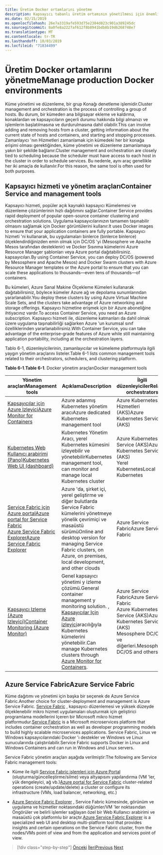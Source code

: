 ```yaml
---
title: Üretim Docker ortamlarını yönetme
description: Kapsayıcı tabanlı üretim ortamının yönetilmesi için önemli noktaları öğrenin.
ms.date: 02/15/2019
ms.openlocfilehash: 26e7a3319afe593d75e2384d023c901a389245dc
ms.sourcegitcommit: 8a0fe8a2227af612f8b8941bdb8b19d6268748e7
ms.translationtype: MT
ms.contentlocale: tr-TR
ms.lasthandoff: 10/03/2019
ms.locfileid: "71834499"
---
```

# <a name="manage-production-docker-environments"></a><span data-ttu-id="b5aea-103">Üretim Docker ortamlarını yönetme</span><span class="sxs-lookup"><span data-stu-id="b5aea-103">Manage production Docker environments</span></span>

<span data-ttu-id="b5aea-104">Küme yönetimi ve düzenleme, bir grup Konağı denetleme işlemidir.</span><span class="sxs-lookup"><span data-stu-id="b5aea-104">Cluster management and orchestration is the process of controlling a group of hosts.</span></span> <span data-ttu-id="b5aea-105">Bu durum, bir kümeden ana bilgisayar ekleme ve kaldırma, konaklardan ve kapsayıcıların geçerli durumu hakkında bilgi almanızı ve işlemlerin başlatılmasına ve durdurulmasına dahil olabilir.</span><span class="sxs-lookup"><span data-stu-id="b5aea-105">This can involve adding and removing hosts from a cluster, getting information about the current state of hosts and containers, and starting and stopping processes.</span></span> <span data-ttu-id="b5aea-106">Zamanlayıcı 'nın Hizmetleri zamanlamak için kümedeki her bir konağa erişimi olması gerektiğinden, küme yönetimi ve düzenleme zamanlamaya yakın bir şekilde bağlanır.</span><span class="sxs-lookup"><span data-stu-id="b5aea-106">Cluster management and orchestration are closely tied to scheduling because the scheduler must have access to each host in the cluster in order to schedule services.</span></span> <span data-ttu-id="b5aea-107">Bu nedenle, aynı araç genellikle her iki amaçla de kullanılır.</span><span class="sxs-lookup"><span data-stu-id="b5aea-107">For this reason, the same tool is often used for both purposes.</span></span>

## <a name="container-service-and-management-tools"></a><span data-ttu-id="b5aea-108">Kapsayıcı hizmeti ve yönetim araçları</span><span class="sxs-lookup"><span data-stu-id="b5aea-108">Container Service and management tools</span></span>

<span data-ttu-id="b5aea-109">Kapsayıcı hizmeti, popüler açık kaynaklı kapsayıcı Kümelemesi ve düzenleme çözümlerinin hızlı dağıtımını sağlar.</span><span class="sxs-lookup"><span data-stu-id="b5aea-109">Container Service provides rapid deployment of popular open-source container clustering and orchestration solutions.</span></span> <span data-ttu-id="b5aea-110">Uygulama kapsayıcılarınızın tamamen taşınabilir olmasını sağlamak için Docker görüntülerini kullanır.</span><span class="sxs-lookup"><span data-stu-id="b5aea-110">It uses Docker images to ensure that your application containers are fully portable.</span></span> <span data-ttu-id="b5aea-111">Kapsayıcı hizmeti 'ni kullanarak, bu uygulamaları binlerce (binlerce binlerce) ölçeklendirdiğinizden emin olmak için DC/OS 'yi (Mesosphere ve Apache Mesos tarafından desteklenir) ve Docker Sısınma kümelerini Azure Resource Manager şablonları veya Azure portal dağıtabilirsiniz. kapsayıcıları.</span><span class="sxs-lookup"><span data-stu-id="b5aea-111">By using Container Service, you can deploy DC/OS (powered by Mesosphere and Apache Mesos) and Docker Swarm clusters with Azure Resource Manager templates or the Azure portal to ensure that you can scale these applications to thousands—even tens of thousands—of containers.</span></span>

<span data-ttu-id="b5aea-112">Bu kümeleri, Azure Sanal Makine Ölçekleme Kümeleri kullanarak dağıtabilirsiniz, böylece kümeler Azure ağ ve depolama sunumlarından yararlanabilir.</span><span class="sxs-lookup"><span data-stu-id="b5aea-112">You deploy these clusters by using Azure Virtual Machine Scale Sets, and the clusters take advantage of Azure networking and storage offerings.</span></span> <span data-ttu-id="b5aea-113">Kapsayıcı hizmetine erişmek için bir Azure aboneliğine ihtiyacınız vardır.</span><span class="sxs-lookup"><span data-stu-id="b5aea-113">To access Container Service, you need an Azure subscription.</span></span> <span data-ttu-id="b5aea-114">Kapsayıcı hizmeti ile, düzenleme katmanları da dahil olmak üzere uygulama taşınabilirliği sağlarken Azure 'un kurumsal sınıf özelliklerinden yararlanabilirsiniz.</span><span class="sxs-lookup"><span data-stu-id="b5aea-114">With Container Service, you can take advantage of the enterprise-grade features of Azure while still maintaining application portability, including at the orchestration layers.</span></span>

<span data-ttu-id="b5aea-115">Tablo 6-1, düzenleyicilerinin, zamanlayıcılar ve kümeleme platformuyla ilgili yaygın yönetim araçlarını listeler.</span><span class="sxs-lookup"><span data-stu-id="b5aea-115">Table 6-1 lists common management tools related to their orchestrators, schedulers, and clustering platform.</span></span>

<span data-ttu-id="b5aea-116">**Tablo 6-1**.</span><span class="sxs-lookup"><span data-stu-id="b5aea-116">**Table 6-1**.</span></span> <span data-ttu-id="b5aea-117">Docker yönetim araçları</span><span class="sxs-lookup"><span data-stu-id="b5aea-117">Docker management tools</span></span>

| <span data-ttu-id="b5aea-118">Yönetim araçları</span><span class="sxs-lookup"><span data-stu-id="b5aea-118">Management tools</span></span> | <span data-ttu-id="b5aea-119">Açıklama</span><span class="sxs-lookup"><span data-stu-id="b5aea-119">Description</span></span> | <span data-ttu-id="b5aea-120">İlgili düzenleyiciler</span><span class="sxs-lookup"><span data-stu-id="b5aea-120">Related orchestrators</span></span> |
|------------------|-------------|-----------------------|
| [<span data-ttu-id="b5aea-121">Kapsayıcılar için Azure Izleyici</span><span class="sxs-lookup"><span data-stu-id="b5aea-121">Azure Monitor for Containers</span></span>](https://docs.microsoft.com/azure/monitoring/monitoring-container-insights-overview) | <span data-ttu-id="b5aea-122">Azure adanmış Kubernetes yönetim aracı</span><span class="sxs-lookup"><span data-stu-id="b5aea-122">Azure dedicated Kubernetes management tool</span></span> | <span data-ttu-id="b5aea-123">Azure Kubernetes Hizmetleri (AKS)</span><span class="sxs-lookup"><span data-stu-id="b5aea-123">Azure Kubernetes Services (AKS)</span></span> |
| [<span data-ttu-id="b5aea-124">Kubernetes Web Kullanıcı arabirimi (Pano)</span><span class="sxs-lookup"><span data-stu-id="b5aea-124">Kubernetes Web UI (dashboard)</span></span>](https://kubernetes.io/docs/tasks/access-application-cluster/web-ui-dashboard/) | <span data-ttu-id="b5aea-125">Kubernetes Yönetim Aracı, yerel Kubernetes kümesini izleyebilir ve yönetebilir</span><span class="sxs-lookup"><span data-stu-id="b5aea-125">Kubernetes management tool, can monitor and manage local Kubernetes cluster</span></span> | <span data-ttu-id="b5aea-126">Azure Kubernetes Service (AKS)</span><span class="sxs-lookup"><span data-stu-id="b5aea-126">Azure Kubernetes Service (AKS)</span></span><br/><span data-ttu-id="b5aea-127">Yerel Kubernetes</span><span class="sxs-lookup"><span data-stu-id="b5aea-127">Local Kubernetes</span></span> |
| [<span data-ttu-id="b5aea-128">Service Fabric için Azure portal</span><span class="sxs-lookup"><span data-stu-id="b5aea-128">Azure portal for Service Fabric</span></span>](https://docs.microsoft.com/azure/service-fabric/service-fabric-cluster-creation-via-portal)<br/>[<span data-ttu-id="b5aea-129">Azure Service Fabric Explorer</span><span class="sxs-lookup"><span data-stu-id="b5aea-129">Azure Service Fabric Explorer</span></span>](https://docs.microsoft.com/azure/service-fabric/service-fabric-visualizing-your-cluster) | <span data-ttu-id="b5aea-130">Azure 'da, şirket içi, yerel geliştirme ve diğer bulutlarda Service Fabric kümelerini yönetmeye yönelik çevrimiçi ve masaüstü sürümü</span><span class="sxs-lookup"><span data-stu-id="b5aea-130">Online and desktop version for managing Service Fabric clusters, on Azure, on premises, local development, and other clouds</span></span> | <span data-ttu-id="b5aea-131">Azure Service Fabric</span><span class="sxs-lookup"><span data-stu-id="b5aea-131">Azure Service Fabric</span></span> |
| [<span data-ttu-id="b5aea-132">Kapsayıcı Izleme (Azure Izleyici)</span><span class="sxs-lookup"><span data-stu-id="b5aea-132">Container Monitoring (Azure Monitor)</span></span>](https://docs.microsoft.com/azure/azure-monitor/insights/containers) | <span data-ttu-id="b5aea-133">Genel kapsayıcı yönetimi y izleme çözümü.</span><span class="sxs-lookup"><span data-stu-id="b5aea-133">General container management y monitoring solution.</span></span> <span data-ttu-id="b5aea-134">, [Kapsayıcılar Için Azure izleyici](https://docs.microsoft.com/azure/monitoring/monitoring-container-insights-overview)aracılığıyla Kubernetes kümelerini yönetebilir.</span><span class="sxs-lookup"><span data-stu-id="b5aea-134">Can manage Kubernetes clusters through [Azure Monitor for Containers](https://docs.microsoft.com/azure/monitoring/monitoring-container-insights-overview).</span></span> | <span data-ttu-id="b5aea-135">Azure Service Fabric</span><span class="sxs-lookup"><span data-stu-id="b5aea-135">Azure Service Fabric</span></span><br/><span data-ttu-id="b5aea-136">Azure Kubernetes Service (AKS)</span><span class="sxs-lookup"><span data-stu-id="b5aea-136">Azure Kubernetes Service (AKS)</span></span><br/><span data-ttu-id="b5aea-137">Mesosphere DC/OS ve diğerleri.</span><span class="sxs-lookup"><span data-stu-id="b5aea-137">Mesosphere DC/OS and others.</span></span> |

## <a name="azure-service-fabric"></a><span data-ttu-id="b5aea-138">Azure Service Fabric</span><span class="sxs-lookup"><span data-stu-id="b5aea-138">Azure Service Fabric</span></span>

<span data-ttu-id="b5aea-139">Küme dağıtımı ve yönetimi için başka bir seçenek de Azure Service Fabric.</span><span class="sxs-lookup"><span data-stu-id="b5aea-139">Another choice for cluster-deployment and management is Azure Service Fabric.</span></span> <span data-ttu-id="b5aea-140">[Service Fabric](https://azure.microsoft.com/services/service-fabric/) , kapsayıcı düzenlemesi ve yüksek düzeyde ölçeklenebilir mikro hizmet uygulamaları oluşturmak için geliştirici programlama modellerini Içeren bir Microsoft mikro hizmet platformudur.</span><span class="sxs-lookup"><span data-stu-id="b5aea-140">[Service Fabric](https://azure.microsoft.com/services/service-fabric/) is a Microsoft microservices platform that includes container orchestration as well as developer programming models to build highly scalable microservices applications.</span></span> <span data-ttu-id="b5aea-141">Service Fabric, Linux ve Windows kapsayıcılarındaki Docker 'ı destekler ve Windows ve Linux sunucularında çalıştırılabilir.</span><span class="sxs-lookup"><span data-stu-id="b5aea-141">Service Fabric supports Docker in Linux and Windows Containers and can run in Windows and Linux servers.</span></span>

<span data-ttu-id="b5aea-142">Service Fabric yönetim araçları aşağıda verilmiştir:</span><span class="sxs-lookup"><span data-stu-id="b5aea-142">The following are Service Fabric management tools:</span></span>

- <span data-ttu-id="b5aea-143">Küme ile ilgili [Service Fabric işlemleri için Azure Portal](https://docs.microsoft.com/azure/service-fabric/service-fabric-cluster-creation-via-portal) (oluşturma/güncelleştirme/silme) veya altyapısını yapılandırma (VM 'ler, yük dengeleyici, ağ vb.)</span><span class="sxs-lookup"><span data-stu-id="b5aea-143">[Azure portal for Service Fabric](https://docs.microsoft.com/azure/service-fabric/service-fabric-cluster-creation-via-portal) cluster-related operations (create/update/delete) a cluster or configure its infrastructure (VMs, load balancer, networking, etc.)</span></span>

- <span data-ttu-id="b5aea-144">[Azure Service Fabric Explorer](https://docs.microsoft.com/azure/service-fabric/service-fabric-visualizing-your-cluster) , Service Fabric kümesinde, görünüm ve uygulama ve hizmetler noktasındaki düğümler/VM 'ler noktasından Öngörüler ve belirli işlemler sağlayan özel bir Web Kullanıcı arabirimi ve masaüstü çok platformlu bir araçtır.</span><span class="sxs-lookup"><span data-stu-id="b5aea-144">[Azure Service Fabric Explorer](https://docs.microsoft.com/azure/service-fabric/service-fabric-visualizing-your-cluster) is a specialized web UI and desktop multi-platform tool that provides insights and certain operations on the Service Fabric cluster, from the nodes/VMs point of view and from the application and services point of view.</span></span>

>[!div class="step-by-step"]
><span data-ttu-id="b5aea-145">[Önceki](run-microservices-based-applications-in-production.md)
>[İleri](monitor-containerized-application-services.md)</span><span class="sxs-lookup"><span data-stu-id="b5aea-145">[Previous](run-microservices-based-applications-in-production.md)
[Next](monitor-containerized-application-services.md)</span></span>
